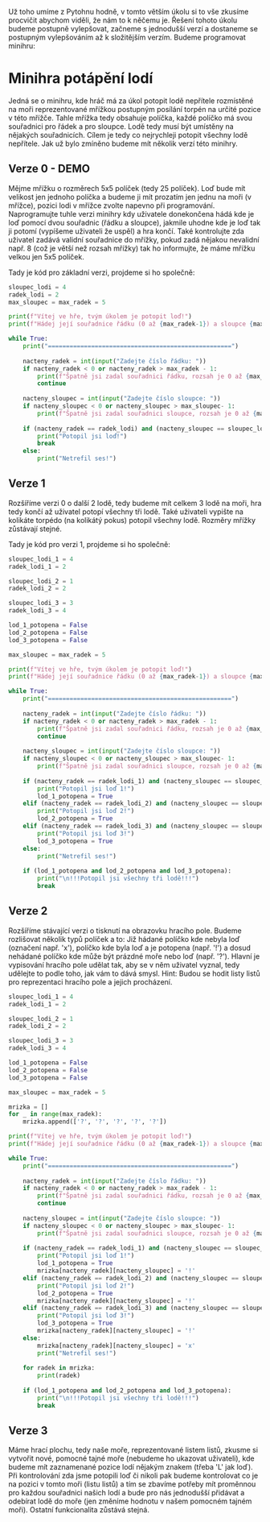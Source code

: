 Už toho umíme z Pytohnu hodně, v tomto větším úkolu si to vše zkusíme procvičit abychom viděli, že nám to k něčemu je. Řešení tohoto úkolu budeme postupně vylepšovat, začneme s jednodušší verzí a dostaneme se postupným vylepšováním až k složitějším verzím. Budeme programovat minihru:

# Minihra potápění lodí
Jedná se o minihru, kde hráč má za úkol potopit lodě nepřítele rozmístěné na moři reprezentované mřížkou postupným posílání torpén na určité pozice v této mřížče. Tahle mřížka tedy obsahuje políčka, každé políčko má svou souřadnici pro řádek a pro sloupce. Lodě tedy musí být umístěny na nějakých souřadnicích. Cílem je tedy co nejrychleji potopit všechny lodě nepřítele. Jak už bylo zmíněno budeme mít několik verzí této minihry.

## Verze 0 - DEMO
Mějme mřížku o rozměrech 5x5 políček (tedy 25 políček). Loď bude mít velikost jen jednoho políčka a budeme ji mít prozatím jen jednu na moři (v mřížce), pozici lodi v mřížce zvolte napevno při programování. Naprogramujte tuhle verzi minihry kdy uživatele donekončena hádá kde je loď pomocí dvou souřadnic (řádku a sloupce), jakmile uhodne kde je loď tak ji potomí (vypíšeme uživateli že uspěl) a hra končí. Také kontrolujte zda uživatel zadává validní souřadnice do mřížky, pokud zadá nějakou nevalidní např. 8 (což je větší než rozsah mřížky) tak ho informujte, že máme mřížku velkou jen 5x5 políček.

Tady je kód pro základní verzi, projdeme si ho společně:
```python
sloupec_lodi = 4
radek_lodi = 2
max_sloupec = max_radek = 5

print(f"Vítej ve hře, tvým úkolem je potopit loď!")
print(f"Hádej její souřadnice řádku (0 až {max_radek-1}) a sloupce {max_sloupec-1}...")

while True:
    print("===================================================")
    
    nacteny_radek = int(input("Zadejte číslo řádku: "))
    if nacteny_radek < 0 or nacteny_radek > max_radek - 1:
        print(f"Špatně jsi zadal souřadnici řádku, rozsah je 0 až {max_radek-1}")
        continue
    
    nacteny_sloupec = int(input("Zadejte číslo sloupce: "))
    if nacteny_sloupec < 0 or nacteny_sloupec > max_sloupec- 1:
        print(f"Špatně jsi zadal souřadnici sloupce, rozsah je 0 až {max_sloupec-1}")
        
    if (nacteny_radek == radek_lodi) and (nacteny_sloupec == sloupec_lodi):
        print("Potopil jsi loď!")
        break
    else:
        print("Netrefil ses!")
```

## Verze 1
Rozšíříme verzi 0 o další 2 lodě, tedy budeme mít celkem 3 lodě na moři, hra tedy končí až uživatel potopí všechny tři lodě. Také uživateli vypište na kolikáte torpédo (na kolikátý pokus) potopil všechny lodě. Rozměry mřížky zůstávají stejné.

Tady je kód pro verzi 1, projdeme si ho společně:

```python
sloupec_lodi_1 = 4
radek_lodi_1 = 2

sloupec_lodi_2 = 1
radek_lodi_2 = 2

sloupec_lodi_3 = 3
radek_lodi_3 = 4

lod_1_potopena = False
lod_2_potopena = False
lod_3_potopena = False

max_sloupec = max_radek = 5

print(f"Vítej ve hře, tvým úkolem je potopit loď!")
print(f"Hádej její souřadnice řádku (0 až {max_radek-1}) a sloupce {max_sloupec-1}...")

while True:
    print("===================================================")
    
    nacteny_radek = int(input("Zadejte číslo řádku: "))
    if nacteny_radek < 0 or nacteny_radek > max_radek - 1:
        print(f"Špatně jsi zadal souřadnici řádku, rozsah je 0 až {max_radek-1}")
        continue
    
    nacteny_sloupec = int(input("Zadejte číslo sloupce: "))
    if nacteny_sloupec < 0 or nacteny_sloupec > max_sloupec- 1:
        print(f"Špatně jsi zadal souřadnici sloupce, rozsah je 0 až {max_sloupec-1}")
        
    if (nacteny_radek == radek_lodi_1) and (nacteny_sloupec == sloupec_lodi_1):
        print("Potopil jsi loď 1!")
        lod_1_potopena = True
    elif (nacteny_radek == radek_lodi_2) and (nacteny_sloupec == sloupec_lodi_2):
        print("Potopil jsi loď 2!")
        lod_2_potopena = True
    elif (nacteny_radek == radek_lodi_3) and (nacteny_sloupec == sloupec_lodi_3):
        print("Potopil jsi loď 3!")
        lod_3_potopena = True
    else:
        print("Netrefil ses!")
        
    if (lod_1_potopena and lod_2_potopena and lod_3_potopena):
        print("\n!!!Potopil jsi všechny tři lodě!!!")
        break
```

## Verze 2
Rozšíříme stávající verzi o tisknutí na obrazovku hracího pole. Budeme rozlišovat několik typů políček a to: Již hádané políčko kde nebyla loď (označení např. 'x'), políčko kde byla loď a je potopena (např. '!') a dosud nehádané políčko kde může být prázdné moře nebo loď (např. '?'). Hlavní je vypisování hracího pole udělat tak, aby se v něm uživatel vyznal, tedy udělejte to podle toho, jak vám to dává smysl. Hint: Budou se hodit listy listů pro reprezentaci hracího pole a jejich procházení. 

```python
sloupec_lodi_1 = 4
radek_lodi_1 = 2

sloupec_lodi_2 = 1
radek_lodi_2 = 2

sloupec_lodi_3 = 3
radek_lodi_3 = 4

lod_1_potopena = False
lod_2_potopena = False
lod_3_potopena = False

max_sloupec = max_radek = 5

mrizka = []
for _ in range(max_radek):
    mrizka.append(['?', '?', '?', '?', '?'])

print(f"Vítej ve hře, tvým úkolem je potopit loď!")
print(f"Hádej její souřadnice řádku (0 až {max_radek-1}) a sloupce {max_sloupec-1}...")

while True:
    print("===================================================")
    
    nacteny_radek = int(input("Zadejte číslo řádku: "))
    if nacteny_radek < 0 or nacteny_radek > max_radek - 1:
        print(f"Špatně jsi zadal souřadnici řádku, rozsah je 0 až {max_radek-1}")
        continue
    
    nacteny_sloupec = int(input("Zadejte číslo sloupce: "))
    if nacteny_sloupec < 0 or nacteny_sloupec > max_sloupec- 1:
        print(f"Špatně jsi zadal souřadnici sloupce, rozsah je 0 až {max_sloupec-1}")
        
    if (nacteny_radek == radek_lodi_1) and (nacteny_sloupec == sloupec_lodi_1):
        print("Potopil jsi loď 1!")
        lod_1_potopena = True
        mrizka[nacteny_radek][nacteny_sloupec] = '!'
    elif (nacteny_radek == radek_lodi_2) and (nacteny_sloupec == sloupec_lodi_2):
        print("Potopil jsi loď 2!")
        lod_2_potopena = True
        mrizka[nacteny_radek][nacteny_sloupec] = '!'
    elif (nacteny_radek == radek_lodi_3) and (nacteny_sloupec == sloupec_lodi_3):
        print("Potopil jsi loď 3!")
        lod_3_potopena = True
        mrizka[nacteny_radek][nacteny_sloupec] = '!'
    else:
        mrizka[nacteny_radek][nacteny_sloupec] = 'x'
        print("Netrefil ses!")
    
    for radek in mrizka:
        print(radek)
    
    if (lod_1_potopena and lod_2_potopena and lod_3_potopena):
        print("\n!!!Potopil jsi všechny tři lodě!!!")
        break
```

## Verze 3
Máme hrací plochu, tedy naše moře, reprezentované listem listů, zkusme si vytvořit nové, pomocné tajné moře (nebudeme ho ukazovat uživateli), kde budeme mít zaznamenané pozice lodí nějakým znakem (třeba 'L' jak loď). Při kontrolování zda jsme potopili loď či nikoli pak budeme kontrolovat co je na pozici v tomto moři (listu listů) a tím se zbavíme potřeby mít proměnnou pro každou souřadnici našich lodí a bude pro nás jednodušší přidávat a odebírat lodě do moře (jen změníme hodnotu v našem pomocném tajném moři). Ostatní funkcionalita zůstává stejná.